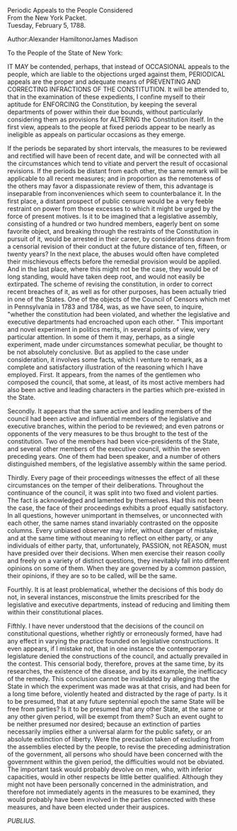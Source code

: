 Periodic Appeals to the People Considered  
From the New York Packet.  
Tuesday, February 5, 1788.

Author:Alexander HamiltonorJames Madison

To the People of the State of New York:

IT MAY be contended, perhaps, that instead of OCCASIONAL appeals to the people, which are liable to the objections urged against them, PERIODICAL appeals are the proper and adequate means of PREVENTING AND CORRECTING INFRACTIONS OF THE CONSTITUTION. It will be attended to, that in the examination of these expedients, I confine myself to their aptitude for ENFORCING the Constitution, by keeping the several departments of power within their due bounds, without particularly considering them as provisions for ALTERING the Constitution itself. In the first view, appeals to the people at fixed periods appear to be nearly as ineligible as appeals on particular occasions as they emerge.

If the periods be separated by short intervals, the measures to be reviewed and rectified will have been of recent date, and will be connected with all the circumstances which tend to vitiate and pervert the result of occasional revisions. If the periods be distant from each other, the same remark will be applicable to all recent measures; and in proportion as the remoteness of the others may favor a dispassionate review of them, this advantage is inseparable from inconveniences which seem to counterbalance it. In the first place, a distant prospect of public censure would be a very feeble restraint on power from those excesses to which it might be urged by the force of present motives. Is it to be imagined that a legislative assembly, consisting of a hundred or two hundred members, eagerly bent on some favorite object, and breaking through the restraints of the Constitution in pursuit of it, would be arrested in their career, by considerations drawn from a censorial revision of their conduct at the future distance of ten, fifteen, or twenty years? In the next place, the abuses would often have completed their mischievous effects before the remedial provision would be applied. And in the last place, where this might not be the case, they would be of long standing, would have taken deep root, and would not easily be extirpated. The scheme of revising the constitution, in order to correct recent breaches of it, as well as for other purposes, has been actually tried in one of the States. One of the objects of the Council of Censors which met in Pennsylvania in 1783 and 1784, was, as we have seen, to inquire, "whether the constitution had been violated, and whether the legislative and executive departments had encroached upon each other. " This important and novel experiment in politics merits, in several points of view, very particular attention. In some of them it may, perhaps, as a single experiment, made under circumstances somewhat peculiar, be thought to be not absolutely conclusive. But as applied to the case under consideration, it involves some facts, which I venture to remark, as a complete and satisfactory illustration of the reasoning which I have employed. First. It appears, from the names of the gentlemen who composed the council, that some, at least, of its most active members had also been active and leading characters in the parties which pre-existed in the State.

Secondly. It appears that the same active and leading members of the council had been active and influential members of the legislative and executive branches, within the period to be reviewed; and even patrons or opponents of the very measures to be thus brought to the test of the constitution. Two of the members had been vice-presidents of the State, and several other members of the executive council, within the seven preceding years. One of them had been speaker, and a number of others distinguished members, of the legislative assembly within the same period.

Thirdly. Every page of their proceedings witnesses the effect of all these circumstances on the temper of their deliberations. Throughout the continuance of the council, it was split into two fixed and violent parties. The fact is acknowledged and lamented by themselves. Had this not been the case, the face of their proceedings exhibits a proof equally satisfactory. In all questions, however unimportant in themselves, or unconnected with each other, the same names stand invariably contrasted on the opposite columns. Every unbiased observer may infer, without danger of mistake, and at the same time without meaning to reflect on either party, or any individuals of either party, that, unfortunately, PASSION, not REASON, must have presided over their decisions. When men exercise their reason coolly and freely on a variety of distinct questions, they inevitably fall into different opinions on some of them. When they are governed by a common passion, their opinions, if they are so to be called, will be the same.

Fourthly. It is at least problematical, whether the decisions of this body do not, in several instances, misconstrue the limits prescribed for the legislative and executive departments, instead of reducing and limiting them within their constitutional places.

Fifthly. I have never understood that the decisions of the council on constitutional questions, whether rightly or erroneously formed, have had any effect in varying the practice founded on legislative constructions. It even appears, if I mistake not, that in one instance the contemporary legislature denied the constructions of the council, and actually prevailed in the contest. This censorial body, therefore, proves at the same time, by its researches, the existence of the disease, and by its example, the inefficacy of the remedy. This conclusion cannot be invalidated by alleging that the State in which the experiment was made was at that crisis, and had been for a long time before, violently heated and distracted by the rage of party. Is it to be presumed, that at any future septennial epoch the same State will be free from parties? Is it to be presumed that any other State, at the same or any other given period, will be exempt from them? Such an event ought to be neither presumed nor desired; because an extinction of parties necessarily implies either a universal alarm for the public safety, or an absolute extinction of liberty. Were the precaution taken of excluding from the assemblies elected by the people, to revise the preceding administration of the government, all persons who should have been concerned with the government within the given period, the difficulties would not be obviated. The important task would probably devolve on men, who, with inferior capacities, would in other respects be little better qualified. Although they might not have been personally concerned in the administration, and therefore not immediately agents in the measures to be examined, they would probably have been involved in the parties connected with these measures, and have been elected under their auspices.

_PUBLIUS._

